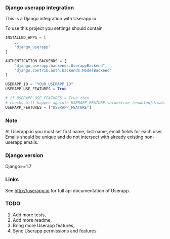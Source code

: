 ### Django userapp integration

This is a Django integration with Userapp.io

To use this project you settings should contain

```py
INSTALLED_APPS = [
    ...
    "django_userapp"
]

AUTHENTICATION_BACKENDS = [
    "django_userapp.backends.UserappBackend",
    "django.contrib.auth.backends.ModelBackend"
]

USERAPP_ID = "YOUR_USERAPP_ID"
USERAPP_USE_FEATURES = True

# if USERAPP_USE_FEATURES = True then 
# checks will happen againts USERAPP_FEATURE.value=true (enabled/disabled)
USERAPP_FEATURES = ["USERAPP_FEATURE"]
```

### Note
At Userapp.io you must set first name, last name, email fields for each user.
Emails should be unique and do not intersect with already existing non-userapp emails.

### Django version
Django>=1.7

### Links
See <http://userapp.io> for full api documentation of Userapp.

### TODO

1. Add more tests,
2. Add more readme,
3. Bring more Userapp features,
4. Sync Userapp permissions and features
 